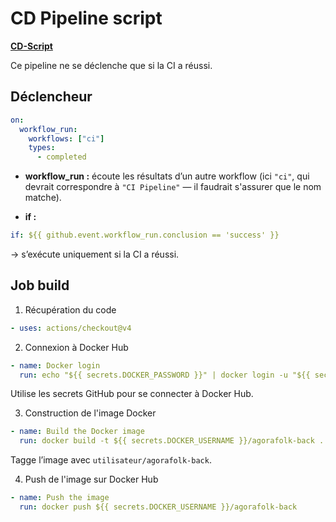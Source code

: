 # CD Pipeline script

**[CD-Script](/Agorafolk-CI-CD-Documentation/.github/workflows/cd.yml)**

Ce pipeline ne se déclenche que si la CI a réussi.

## Déclencheur

```yaml
on:
  workflow_run:
    workflows: ["ci"]
    types:
      - completed
```

- **workflow_run :** écoute les résultats d’un autre workflow (ici `"ci"`, qui devrait correspondre à `"CI Pipeline"` — il faudrait s'assurer que le nom matche).

- **if :**

```yaml
if: ${{ github.event.workflow_run.conclusion == 'success' }}
```

→ s’exécute uniquement si la CI a réussi.

## Job build

1. Récupération du code

```yaml
- uses: actions/checkout@v4
```

2. Connexion à Docker Hub

```yaml
- name: Docker login
  run: echo "${{ secrets.DOCKER_PASSWORD }}" | docker login -u "${{ secrets.DOCKER_USERNAME }}" --password-stdin
```

Utilise les secrets GitHub pour se connecter à Docker Hub.

3. Construction de l'image Docker

```yaml
- name: Build the Docker image
  run: docker build -t ${{ secrets.DOCKER_USERNAME }}/agorafolk-back .
```

Tagge l’image avec `utilisateur/agorafolk-back`.

4. Push de l'image sur Docker Hub

```yaml
- name: Push the image
  run: docker push ${{ secrets.DOCKER_USERNAME }}/agorafolk-back
```
